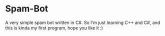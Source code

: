 # Spam-Bot
A very simple spam bot written in C#. So I'm just learning C++ and C#, and this is kinda my first program, hope you like it :)
